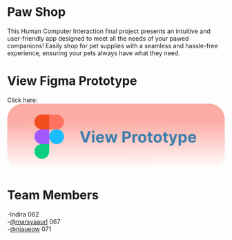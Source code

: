 # Paw Shop
This Human Computer Interaction final project presents an intuitive and user-friendly app designed to meet all the needs of your pawed companions! Easily shop for pet supplies with a seamless and hassle-free experience, ensuring your pets always have what they need.

# View Figma Prototype
Click here:
<br> [![View Figma Prototype](paw-shop-button.svg)](https://www.figma.com/proto/Z9TBxDA9MS63Wrhi66n8Vl/Prototype-Paw-Shop?node-id=393-172&t=xpR0XWlAzgLmnpXs-1)

# Team Members
-Indira 062 <br>
-[@marsyaaurl](https://github.com/marsyaaurl) 067 <br>
-[@niaueow](https://github.com/niaueow) 071 
